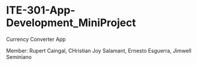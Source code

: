 # ITE-301-App-Development_MiniProject
Currency Converter App

Member:
Rupert Caingal,
CHristian Joy Salamant,
Ernesto Esguerra,
Jimwell Seminiano

